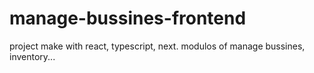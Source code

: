 # manage-bussines-frontend
project make with react, typescript, next. modulos of manage bussines, inventory...
